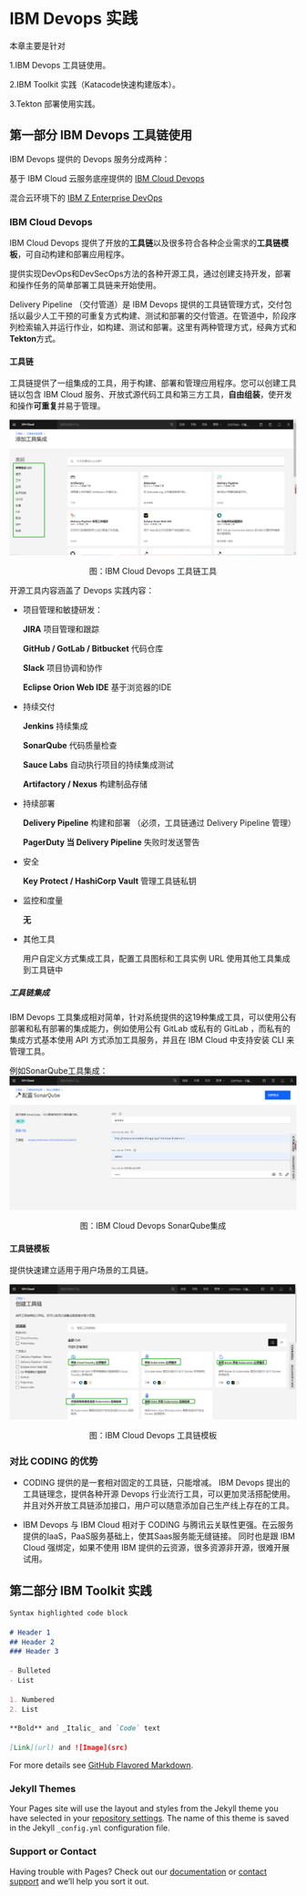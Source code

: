 # IBM Devops 实践

本章主要是针对 

1.IBM Devops 工具链使用。

2.IBM Toolkit 实践（Katacode快速构建版本）。

3.Tekton 部署使用实践。

## 第一部分 IBM Devops 工具链使用

IBM Devops 提供的 Devops 服务分成两种：

基于 IBM Cloud 云服务底座提供的 [IBM Cloud Devops](https://www.ibm.com/cloud/devops)

混合云环境下的 [IBM Z Enterprise DevOps](https://www.ibm.com/it-infrastructure/z/capabilities/enterprise-devops)

### IBM Cloud Devops

IBM Cloud Devops 提供了开放的**工具链**以及很多符合各种企业需求的**工具链模板**，可自动构建和部署应用程序。

提供实现DevOps和DevSecOps方法的各种开源工具，通过创建支持开发，部署和操作任务的简单部署工具链来开始使用。

Delivery Pipeline （交付管道）是 IBM Devops 提供的工具链管理方式，交付包括以最少人工干预的可重复方式构建、测试和部署的交付管道。在管道中，阶段序列检索输入并运行作业，如构建、测试和部署。这里有两种管理方式，经典方式和**Tekton**方式。

#### 工具链

工具链提供了一组集成的工具，用于构建、部署和管理应用程序。您可以创建工具链以包含 IBM Cloud 服务、开放式源代码工具和第三方工具，**自由组装**，使开发和操作**可重复**并易于管理。

![工具链](./ibm-devops-toolchain-tools.png)
<center>图：IBM Cloud Devops 工具链工具</center>

开源工具内容涵盖了 Devops 实践内容：

- 项目管理和敏捷研发：

  **JIRA** 项目管理和跟踪
  
  **GitHub / GotLab / Bitbucket** 代码仓库
    
  **Slack** 项目协调和协作
  
  **Eclipse Orion Web IDE** 基于浏览器的IDE

- 持续交付

  **Jenkins** 持续集成
  
  **SonarQube** 代码质量检查
  
  **Sauce Labs** 自动执行项目的持续集成测试
  
  **Artifactory / Nexus** 构建制品存储
  
- 持续部署

  **Delivery Pipeline** 构建和部署 （必须，工具链通过 Delivery Pipeline 管理）
  
  **PagerDuty 当 Delivery Pipeline** 失败时发送警告
 
- 安全

  **Key Protect / HashiCorp Vault** 管理工具链私钥
  
- 监控和度量

  **无**
  
- 其他工具
 
  用户自定义方式集成工具，配置工具图标和工具实例 URL 使用其他工具集成到工具链中
  
##### 工具链集成

IBM Devops 工具集成相对简单，针对系统提供的这19种集成工具，可以使用公有部署和私有部署的集成能力，例如使用公有 GitLab 或私有的 GitLab ，而私有的集成方式基本使用 API 方式添加工具服务，并且在 IBM Cloud 中支持安装 CLI 来管理工具。

例如SonarQube工具集成：
![SonarQube工具集成](./ibm-devops-toolchain-sonarqube.png)
<center>图：IBM Cloud Devops SonarQube集成</center>

#### 工具链模板

提供快速建立适用于用户场景的工具链。

![工具链模板](./ibm-devops-toolchain-module.png)
<center>图：IBM Cloud Devops 工具链模板</center>

### 对比 CODING 的优势
- CODING 提供的是一套相对固定的工具链，只能增减。
  IBM Devops 提出的工具链理念，提供各种开源 Devops 行业流行工具，可以更加灵活搭配使用。
  并且对外开放工具链添加接口，用户可以随意添加自己生产线上存在的工具。
  
- IBM Devops 与 IBM Cloud 相对于 CODING 与腾讯云关联性更强。在云服务提供的IaaS，PaaS服务基础上，使其Saas服务能无缝链接。
  同时也是跟 IBM Cloud 强绑定，如果不使用 IBM 提供的云资源，很多资源非开源，很难开展试用。

## 第二部分 IBM Toolkit 实践




```markdown
Syntax highlighted code block

# Header 1
## Header 2
### Header 3

- Bulleted
- List

1. Numbered
2. List

**Bold** and _Italic_ and `Code` text

[Link](url) and ![Image](src)
```

For more details see [GitHub Flavored Markdown](https://guides.github.com/features/mastering-markdown/).

### Jekyll Themes

Your Pages site will use the layout and styles from the Jekyll theme you have selected in your [repository settings](https://github.com/Aimee-Song/ibm-devops.github.io/settings). The name of this theme is saved in the Jekyll `_config.yml` configuration file.

### Support or Contact

Having trouble with Pages? Check out our [documentation](https://docs.github.com/categories/github-pages-basics/) or [contact support](https://support.github.com/contact) and we’ll help you sort it out.
